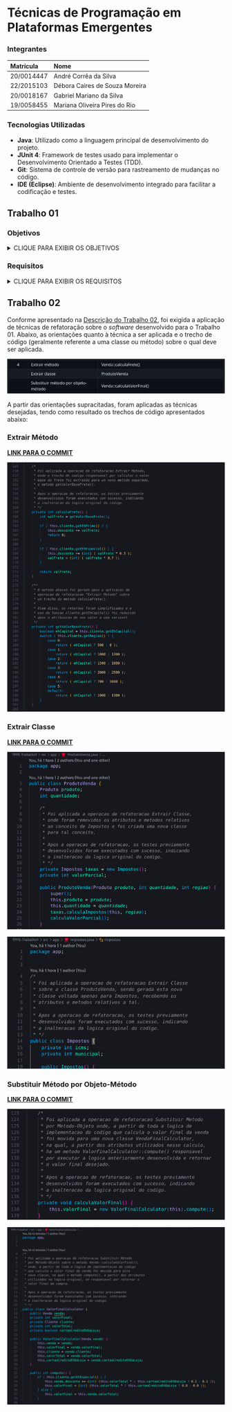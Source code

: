 # Técnicas de Programação em Plataformas Emergentes

### Integrantes

| Matrícula | Nome |
| :--- | :--- |
| 20/0014447 | André Corrêa da Silva |
| 22/2015103 | Débora Caires de Souza Moreira |
| 20/0018167 | Gabriel Mariano da Silva |
| 19/0058455 | Mariana Oliveira Pires do Rio |

### Tecnologias Utilizadas

- **Java**: Utilizado como a linguagem principal de desenvolvimento do projeto.
- **JUnit 4**: Framework de testes usado para implementar o Desenvolvimento Orientado a Testes (TDD).
- **Git**: Sistema de controle de versão para rastreamento de mudanças no código.
- **IDE (Eclipse)**: Ambiente de desenvolvimento integrado para facilitar a codificação e testes.

## Trabalho 01

### Objetivos

<details>
    <summary>CLIQUE PARA EXIBIR OS OBJETIVOS</summary>
    &nbsp;&nbsp;&nbsp;&nbsp;O objetivo deste trabalho é desenvolver um sistema de cadastro e gerenciamento de clientes e produtos utilizando técnicas de Desenvolvimento Orientado a Testes (TDD) com Java e JUnit 4. O sistema permitirá cadastrar clientes de diferentes categorias (padrão, especial e prime) com seus respectivos endereços, além de produtos com suas especificações detalhadas. Será possível realizar vendas, onde o sistema calculará automaticamente fretes, descontos, impostos e permitirá o uso de saldo de cashback para clientes prime.<br />
    &nbsp;&nbsp;&nbsp;&nbsp;Adicionalmente, o sistema avaliará o volume de vendas mensais de cada cliente para determinar elegibilidade para upgrades de categoria. A implementação será acompanhada de uma suíte de testes para garantir a qualidade e funcionalidade do software, assegurando que cada funcionalidade atenda aos requisitos definidos.<br />
</details>

### Requisitos

<details>
    <summary>CLIQUE PARA EXIBIR OS REQUISITOS</summary>
    <h4>Funcionais</h4>
    <dl>
        <dt>Cadastro de Clientes:</dt>
            <dd>- Implementar classes para os três tipos de clientes: padrão, especial e prime.</dd>
            <dd>- Cada cliente deve ter atributos como nome, tipo de cliente, e endereço (estado e se é capital ou interior).</dd>
        <dt>Cadastro de Produtos:</dt>
            <dd>- Implementar uma classe para representar diferentes tipos de produtos.</dd>
            <dd>- Cada produto deve ter atributos como código do item, descrição, valor de venda e unidade de medida (por exemplo, peça, unidade, metro, cm³).</dd>
        <dt>Realização de Vendas:</dt>
            <dd>- Implementar uma classe Venda que registre a data da venda, cliente, lista de itens vendidos e método de pagamento.</dd>
            <dd>- Calcular o valor do frete, descontos (se houver), impostos (ICMS e municipal).</dd>
            <dd>- Clientes prime podem usar saldo de cashback para abater na compra.</dd>
            <dd>Cálculo de Vendas do Último Mês:</dd>
            <dd>- Implementar métodos para calcular o valor das vendas realizadas no último mês para cada cliente.</dd>
            <dd>- Verificar se um cliente é elegível para se tornar cliente especial com base em critérios específicos (por exemplo, total de compras).</dd>
        <dt>Cálculo de Cashback para Clientes Prime:</dt>
            <dd>- Implementar o cálculo do saldo de cashback acumulado por clientes prime, baseado em percentuais das compras realizadas.</dd>
    </dl>
    <h4>Não Funcionais</h4>
    <dl>
        <dt>TDD (Test-Driven Development):</dt>
            <dd>- Desenvolver cada funcionalidade utilizando TDD, onde testes unitários são escritos antes da implementação do código.</dd>
            <dd>- Cada classe e método deve ter pelo menos um caso de teste.</dd>
            <dd>- Agrupar casos de testes relacionados em suites de testes quando apropriado.</dd>
        <dt>Java e JUnit 4:</dt>
            <dd>- O projeto deve ser desenvolvido em Java utilizando o JUnit 4 como framework de testes.</dd>
            <dd>- Outras linguagens e frameworks não são permitidos e resultarão em zero na avaliação.</dd>
    </dl>
</details>

## Trabalho 02

Conforme apresentado na [Descrição do Trabalho 02](https://github.com/andrelanna/fga0242/tree/master/tps/tp1#trabalho-2-refatora%C3%A7%C3%A3o), foi exigida a aplicação de técnicas de refatoração sobre o *software* desenvolvido para o Trabalho 01. Abaixo, as orientações quanto à técnica a ser aplicada e o trecho de código (geralmente referente a uma classe ou método) sobre o qual deve ser aplicada.

![Descrição das Atividades do TP2](./assets/descricao_atividades_tp2.png)

A partir das orientações supracitadas, foram aplicadas as técnicas desejadas, tendo como resultado os trechos de código apresentados abaixo:

### Extrair Método

[**LINK PARA O COMMIT**](https://github.com/gabrielm2q/TPPE-TP1-TDD/commit/789dc928dbc0590d79f151deebefd458e045ac27)

![Extrair Metodo sobre Venda::calculaFrete()](./assets/extrair_metodo.png)

### Extrair Classe

[**LINK PARA O COMMIT**](https://github.com/gabrielm2q/TPPE-TP1-TDD/commit/658e58d3cdd3229694cc907553f5ca3c18c0d178)

![Extrair Classe sobre ProdutoVenda](./assets//extrair_classe_1.png)

![Extrair Classe sobre ProdutoVenda](./assets//extrair_classe_2.png)

### Substituir Método por Objeto-Método

[**LINK PARA O COMMIT**](https://github.com/gabrielm2q/TPPE-TP1-TDD/commit/424be5ed9348e8b8049f06868f4f45ec2848c7b8)

![Substituir Metodo por Objeto Metodo sobre Venda::calculaValorFinal()](./assets/objeto_metodo_1.png)

![Substituir Metodo por Objeto Metodo sobre Venda::calculaValorFinal()](./assets/objeto_metodo_2.png)
